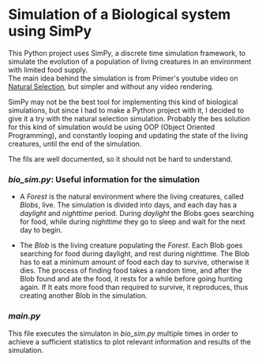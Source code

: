# Simulation of a Biological system using SimPy

This Python project uses SimPy, a discrete time simulation framework, to simulate the evolution of a population of living creatures in an environment with limited food supply.  
The main idea behind the simulation is from Primer's youtube video on [Natural Selection](https://www.youtube.com/watch?v=0ZGbIKd0XrM), but simpler and without any video rendering.

SimPy may not be the best tool for implementing this kind of biological simulations, but since I had to make a Python project with it, I decided to give it a try with the natural selection simulation. Probably the bes solution for this kind of simulation would be using OOP (Object Oriented Programming), and constantly looping and updating the state of the living creatures, until the end of the simulation.

The fils are well documented, so it should not be hard to understand.

### *bio_sim.py*: Useful information for the simulation
* A *Forest* is the natural environment where the living creatures, called *Blobs*, live. The simulation is divided into days, and each day has a _daylight_ and _nighttime_ period. During _daylight_ the Blobs goes searching for food, while during _nighttime_ they go to sleep and wait for the next day to begin.

* The *Blob* is the living creature populating the *Forest*. Each Blob goes searching for food during daylight, and rest during nighttime.
The Blob has to eat a minimum amount of food each day to survive, otherwise it dies. The process of finding food takes a random time, and after the Blob found and ate the food, it rests for a while before going hunting again. If It eats more food than required to survive, it reproduces, thus creating another Blob in the simulation.

### *main.py*  
This file executes the simulaton in *bio_sim.py* multiple times in order to achieve a sufficient statistics to plot relevant information and results of the simulation.
